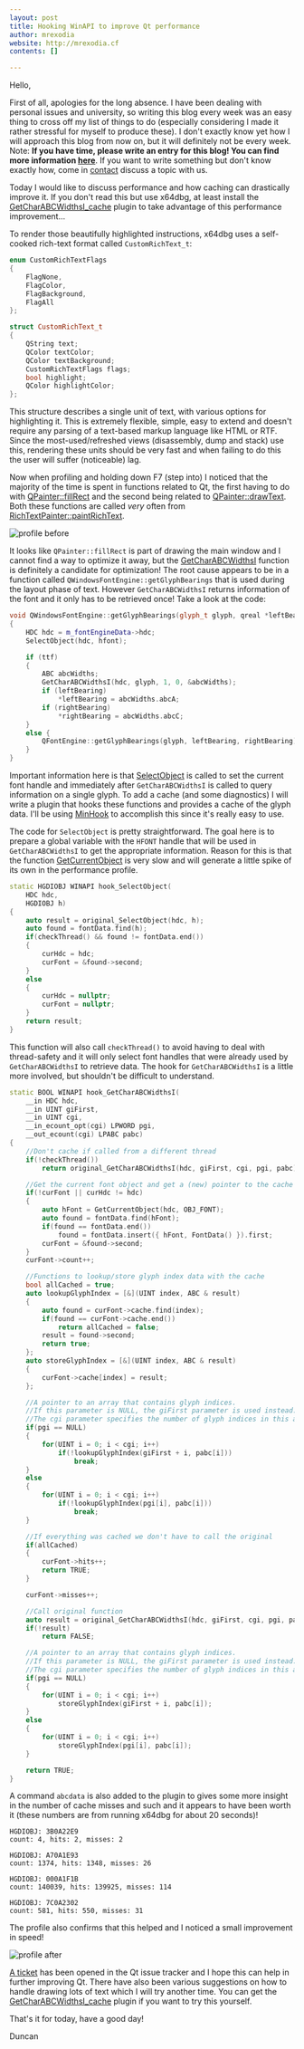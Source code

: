 ```yaml
---
layout: post
title: Hooking WinAPI to improve Qt performance
author: mrexodia
website: http://mrexodia.cf
contents: []

---
```


Hello,

First of all, apologies for the long absence. I have been dealing with personal issues and university, so writing this blog every week was an easy thing to cross off my list of things to do (especially considering I made it rather stressful for myself to produce these). I don't exactly know yet how I will approach this blog from now on, but it will definitely not be every week. Note: **If you have time, please write an entry for this blog! You can find more information [here](https://x64dbg.com/blog/2016/07/09/Looking-for-writers.html)**. If you want to write something but don't know exactly how, come in [contact](https://x64dbg.com/#contact) discuss a topic with us.

Today I would like to discuss performance and how caching can drastically improve it. If you don't read this but use x64dbg, at least install the [GetCharABCWidthsI_cache](https://github.com/x64dbg/GetCharABCWidthsI_cache) plugin to take advantage of this performance improvement...

To render those beautifully highlighted instructions, x64dbg uses a self-cooked rich-text format called `CustomRichText_t`:

```c++
enum CustomRichTextFlags
{
    FlagNone,
    FlagColor,
    FlagBackground,
    FlagAll
};

struct CustomRichText_t
{
    QString text;
    QColor textColor;
    QColor textBackground;
    CustomRichTextFlags flags;
    bool highlight;
    QColor highlightColor;
};
```

This structure describes a single unit of text, with various options for highlighting it. This is extremely flexible, simple, easy to extend and doesn't require any parsing of a text-based markup language like HTML or RTF. Since the most-used/refreshed views (disassembly, dump and stack) use this, rendering these units should be very fast and when failing to do this the user will suffer (noticeable) lag.

Now when profiling and holding down F7 (step into) I noticed that the majority of the time is spent in functions related to Qt, the first having to do with [QPainter::fillRect](http://doc.qt.io/qt-4.8/qpainter.html#fillRect) and the second being related to [QPainter::drawText](http://doc.qt.io/qt-4.8/qpainter.html#drawText). Both these functions are called *very* often from [RichTextPainter::paintRichText](https://github.com/x64dbg/x64dbg/blob/33024f567230620eaa5cd5188b0c0f2c9903e1a9/src/gui/Src/Utils/RichTextPainter.cpp#L6).

![profile before](https://i.imgur.com/SZ2rMJz.png)

It looks like `QPainter::fillRect` is part of drawing the main window and I cannot find a way to optimize it away, but the [GetCharABCWidthsI](https://goo.gl/h5Kxou) function is definitely a candidate for optimization! The root cause appears to be in a function called `QWindowsFontEngine::getGlyphBearings` that is used during the layout phase of text. However `GetCharABCWidthsI` returns information of the font and it only has to be retrieved once! Take a look at the code:

```c++
void QWindowsFontEngine::getGlyphBearings(glyph_t glyph, qreal *leftBearing, qreal *rightBearing)
{
    HDC hdc = m_fontEngineData->hdc;
    SelectObject(hdc, hfont);

    if (ttf)
    {
        ABC abcWidths;
        GetCharABCWidthsI(hdc, glyph, 1, 0, &abcWidths);
        if (leftBearing)
            *leftBearing = abcWidths.abcA;
        if (rightBearing)
            *rightBearing = abcWidths.abcC;
    }
    else {
        QFontEngine::getGlyphBearings(glyph, leftBearing, rightBearing);
    }
}
```

Important information here is that [SelectObject](https://goo.gl/j4k4D9) is called to set the current font handle and immediately after `GetCharABCWidthsI` is called to query information on a single glyph. To add a cache (and some diagnostics) I will write a plugin that hooks these functions and provides a cache of the glyph data. I'll be using [MinHook](https://github.com/TsudaKageyu/minhook) to accomplish this since it's really easy to use.

The code for `SelectObject` is pretty straightforward. The goal here is to prepare a global variable with the `HFONT` handle that will be used in `GetCharABCWidthsI` to get the appropriate information. Reason for this is that the function [GetCurrentObject](https://goo.gl/XDWUC7) is very slow and will generate a little spike of its own in the performance profile.

```c++
static HGDIOBJ WINAPI hook_SelectObject(
    HDC hdc,
    HGDIOBJ h)
{
    auto result = original_SelectObject(hdc, h);
    auto found = fontData.find(h);
    if(checkThread() && found != fontData.end())
    {
        curHdc = hdc;
        curFont = &found->second;
    }
    else
    {
        curHdc = nullptr;
        curFont = nullptr;
    }
    return result;
}
```

This function will also call `checkThread()` to avoid having to deal with thread-safety and it will only select font handles that were already used by `GetCharABCWidthsI` to retrieve data. The hook for `GetCharABCWidthsI` is a little more involved, but shouldn't be difficult to understand.

```c++
static BOOL WINAPI hook_GetCharABCWidthsI(
    __in HDC hdc,
    __in UINT giFirst,
    __in UINT cgi,
    __in_ecount_opt(cgi) LPWORD pgi,
    __out_ecount(cgi) LPABC pabc)
{
    //Don't cache if called from a different thread
    if(!checkThread())
        return original_GetCharABCWidthsI(hdc, giFirst, cgi, pgi, pabc);

    //Get the current font object and get a (new) pointer to the cache
    if(!curFont || curHdc != hdc)
    {
        auto hFont = GetCurrentObject(hdc, OBJ_FONT);
        auto found = fontData.find(hFont);
        if(found == fontData.end())
            found = fontData.insert({ hFont, FontData() }).first;
        curFont = &found->second;
    }
    curFont->count++;

    //Functions to lookup/store glyph index data with the cache
    bool allCached = true;
    auto lookupGlyphIndex = [&](UINT index, ABC & result)
    {
        auto found = curFont->cache.find(index);
        if(found == curFont->cache.end())
            return allCached = false;
        result = found->second;
        return true;
    };
    auto storeGlyphIndex = [&](UINT index, ABC & result)
    {
        curFont->cache[index] = result;
    };

    //A pointer to an array that contains glyph indices.
    //If this parameter is NULL, the giFirst parameter is used instead.
    //The cgi parameter specifies the number of glyph indices in this array.
    if(pgi == NULL)
    {
        for(UINT i = 0; i < cgi; i++)
            if(!lookupGlyphIndex(giFirst + i, pabc[i]))
                break;
    }
    else
    {
        for(UINT i = 0; i < cgi; i++)
            if(!lookupGlyphIndex(pgi[i], pabc[i]))
                break;
    }

    //If everything was cached we don't have to call the original
    if(allCached)
    {
        curFont->hits++;
        return TRUE;
    }

    curFont->misses++;

    //Call original function
    auto result = original_GetCharABCWidthsI(hdc, giFirst, cgi, pgi, pabc);
    if(!result)
        return FALSE;

    //A pointer to an array that contains glyph indices.
    //If this parameter is NULL, the giFirst parameter is used instead.
    //The cgi parameter specifies the number of glyph indices in this array.
    if(pgi == NULL)
    {
        for(UINT i = 0; i < cgi; i++)
            storeGlyphIndex(giFirst + i, pabc[i]);
    }
    else
    {
        for(UINT i = 0; i < cgi; i++)
            storeGlyphIndex(pgi[i], pabc[i]);
    }

    return TRUE;
}
```

A command `abcdata` is also added to the plugin to gives some more insight in the number of cache misses and such and it appears to have been worth it (these numbers are from running x64dbg for about 20 seconds)!

```
HGDIOBJ: 3B0A22E9
count: 4, hits: 2, misses: 2

HGDIOBJ: A70A1E93
count: 1374, hits: 1348, misses: 26

HGDIOBJ: 000A1F1B
count: 140039, hits: 139925, misses: 114

HGDIOBJ: 7C0A2302
count: 581, hits: 550, misses: 31
``` 

The profile also confirms that this helped and I noticed a small improvement in speed!

![profile after](https://i.imgur.com/NfAk0nX.png)

[A ticket](https://bugreports.qt.io/browse/QTBUG-59549) has been opened in the Qt issue tracker and I hope this can help in further improving Qt. There have also been various suggestions on how to handle drawing lots of text which I will try another time. You can get the [GetCharABCWidthsI_cache](https://github.com/x64dbg/GetCharABCWidthsI_cache) plugin if you want to try this yourself.

That's it for today, have a good day!

Duncan